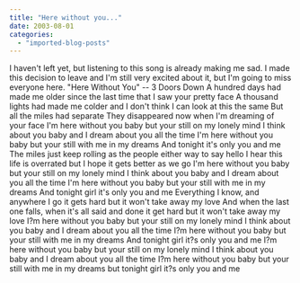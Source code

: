 ```yaml
---
title: "Here without you..."
date: 2003-08-01
categories: 
  - "imported-blog-posts"
---
```


I haven't left yet, but listening to this song is already making me sad. I made this decision to leave and I'm still very excited about it, but I'm going to miss everyone here. "Here Without You" -- 3 Doors Down A hundred days had made me older since the last time that I saw your pretty face A thousand lights had made me colder and I don't think I can look at this the same But all the miles had separate They disappeared now when I'm dreaming of your face I'm here without you baby but your still on my lonely mind I think about you baby and I dream about you all the time I'm here without you baby but your still with me in my dreams And tonight it's only you and me The miles just keep rolling as the people either way to say hello I hear this life is overrated but I hope it gets better as we go I'm here without you baby but your still on my lonely mind I think about you baby and I dream about you all the time I'm here without you baby but your still with me in my dreams And tonight girl it's only you and me Everything I know, and anywhere I go it gets hard but it won't take away my love And when the last one falls, when it's all said and done it get hard but it won't take away my love I?m here without you baby but your still on my lonely mind I think about you baby and I dream about you all the time I?m here without you baby but your still with me in my dreams And tonight girl it?s only you and me I?m here without you baby but your still on my lonely mind I think about you baby and I dream about you all the time I?m here without you baby but your still with me in my dreams but tonight girl it?s only you and me
